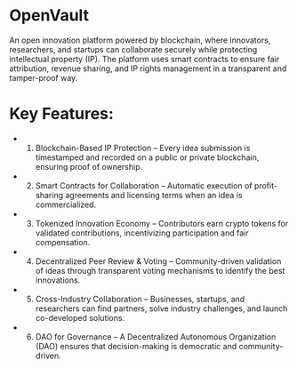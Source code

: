 # OpenVault
An open innovation platform powered by blockchain, where innovators, researchers, and startups can collaborate securely while protecting intellectual property (IP). The platform uses smart contracts to ensure fair attribution, revenue sharing, and IP rights management in a transparent and tamper-proof way.
# Key Features:

- 1. Blockchain-Based IP Protection – Every idea submission is timestamped and recorded on a public or private blockchain, ensuring proof of ownership.
- 2. Smart Contracts for Collaboration – Automatic execution of profit-sharing agreements and licensing terms when an idea is commercialized.
- 3. Tokenized Innovation Economy – Contributors earn crypto tokens for validated contributions, incentivizing participation and fair compensation.
- 4. Decentralized Peer Review & Voting – Community-driven validation of ideas through transparent voting mechanisms to identify the best innovations.
- 5. Cross-Industry Collaboration – Businesses, startups, and researchers can find partners, solve industry challenges, and launch co-developed solutions.
- 6. DAO for Governance – A Decentralized Autonomous Organization (DAO) ensures that decision-making is democratic and community-driven.
